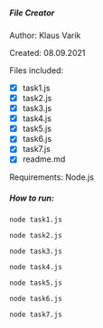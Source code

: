 
##### File Creator 

Author: Klaus Varik

Created: 08.09.2021

Files included:
- [x] task1.js
- [x] task2.js
- [x] task3.js 
- [x] task4.js
- [x] task5.js
- [x] task6.js
- [x] task7.js
- [x] readme.md

Requirements: Node.js

##### How to run: 
```
node task1.js
```
```
node task2.js
```
```
node task3.js
```
```
node task4.js
```
```
node task5.js
```
```
node task6.js
```
```
node task7.js
```